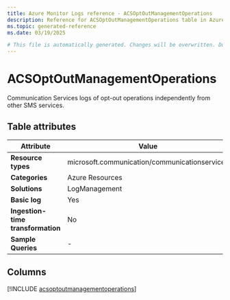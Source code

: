```yaml
---
title: Azure Monitor Logs reference - ACSOptOutManagementOperations
description: Reference for ACSOptOutManagementOperations table in Azure Monitor Logs.
ms.topic: generated-reference
ms.date: 03/19/2025

# This file is automatically generated. Changes will be overwritten. Do not change this file directly.
---
```


# ACSOptOutManagementOperations

Communication Services logs of opt-out operations independently from other SMS services.


## Table attributes

|Attribute|Value|
|---|---|
|**Resource types**|microsoft.communication/communicationservices|
|**Categories**|Azure Resources|
|**Solutions**| LogManagement|
|**Basic log**|Yes|
|**Ingestion-time transformation**|No|
|**Sample Queries**|-|



## Columns
  
[!INCLUDE [acsoptoutmanagementoperations](~/reusable-content/ce-skilling/azure/includes/azure-monitor/reference/tables/acsoptoutmanagementoperations-include.md)]

